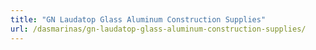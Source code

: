 ```yaml
---
title: "GN Laudatop Glass Aluminum Construction Supplies"
url: /dasmarinas/gn-laudatop-glass-aluminum-construction-supplies/
---
```

